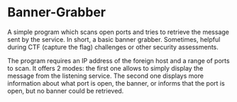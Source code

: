 # Banner-Grabber
A simple program which scans open ports and tries to retrieve the message sent by the service. In short, a basic banner grabber. Sometimes, helpful during CTF (capture the flag) challenges or other security assessments.

The program requires an IP address of the foreign host and a range of ports to scan. It offers 2 modes: the first one allows to simply display the message from the listening service. The second one displays more information about what port is open, the banner, or informs that the port is open, but no banner could be retrieved.
